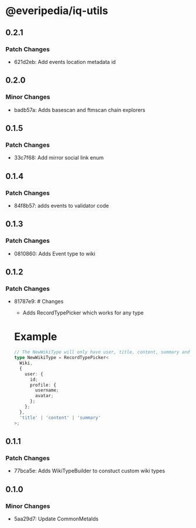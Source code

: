 # @everipedia/iq-utils

## 0.2.1

### Patch Changes

- 621d2eb: Add events location metadata id

## 0.2.0

### Minor Changes

- badb57a: Adds basescan and ftmscan chain explorers

## 0.1.5

### Patch Changes

- 33c7f68: Add mirror social link enum

## 0.1.4

### Patch Changes

- 84f8b57: adds events to validator code

## 0.1.3

### Patch Changes

- 0810860: Adds Event type to wiki

## 0.1.2

### Patch Changes

- 81787e9: # Changes

  - Adds RecordTypePicker which works for any type

  # Example

  ```ts
  // The NewWikiType will only have user, title, content, summary and user only has id, profile with username and avatar.
  type NewWikiType = RecordTypePicker<
    Wiki,
    {
      user: {
        id;
        profile: {
          username;
          avatar;
        };
      };
    },
    'title' | 'content' | 'summary'
  >;
  ```

## 0.1.1

### Patch Changes

- 77bca5e: Adds WikiTypeBuilder to constuct custom wiki types

## 0.1.0

### Minor Changes

- 5aa29d7: Update CommonMetaIds
